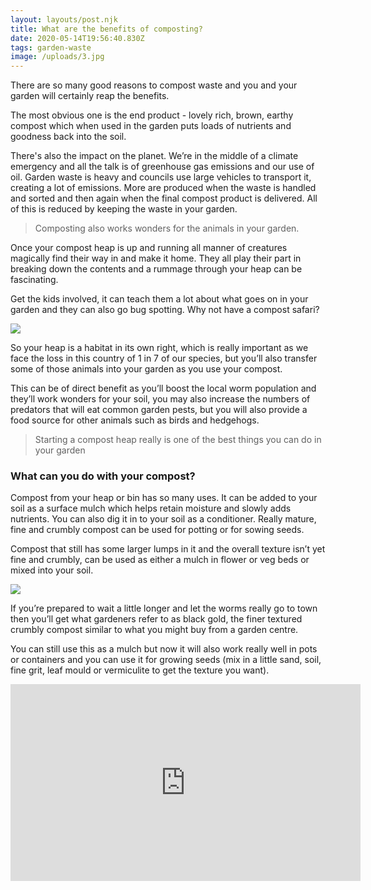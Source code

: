 ```yaml
---
layout: layouts/post.njk
title: What are the benefits of composting?
date: 2020-05-14T19:56:40.830Z
tags: garden-waste
image: /uploads/3.jpg
---
```

There are so many good reasons to compost waste and you and your garden will certainly reap the benefits.

The most obvious one is the end product - lovely rich, brown, earthy compost which when used in the garden puts loads of nutrients and goodness back into the soil.

There's also the impact on the planet.  We’re in the middle of a climate emergency and all the talk is of greenhouse gas emissions and our use of oil.  Garden waste is heavy and councils use large vehicles to transport it, creating a lot of emissions.  More are produced when the waste is handled and sorted and then again when the final compost product is delivered.  All of this is reduced by keeping the waste in your garden.

> Composting also works wonders for the animals in your garden.

Once your compost heap is up and running all manner of creatures magically find their way in and make it home.  They all play their part in breaking down the contents and a rummage through your heap can be fascinating.

Get the kids involved, it can teach them a lot about what goes on in your garden and they can also go bug spotting. Why not have a compost safari?

![](/uploads/compost-safari.png)

So your heap is a habitat in its own right, which is really important as we face the loss in this country of 1 in 7 of our species, but you’ll also transfer some of those animals into your garden as you use your compost.

This can be of direct benefit as you’ll boost the local worm population and they’ll work wonders for your soil, you may also increase the numbers of predators that will eat common garden pests, but you will also provide a food source for other animals such as birds and hedgehogs.

> Starting a compost heap really is one of the best things you can do in your garden

<!--EndFragment-->

### **What can you do with your compost?**

Compost from your heap or bin has  so many uses.  It can be added to your soil as a surface mulch which helps retain moisture and slowly adds nutrients. You can also dig it in to your soil as a conditioner. Really mature, fine and crumbly compost can be used for potting or for sowing seeds.

Compost that still has some larger lumps in it and the overall texture isn’t yet fine and crumbly, can be used as either a mulch in flower or veg beds or mixed into your soil.

![](/uploads/earth-and-worms.jpg)

If you’re prepared to wait a little longer and let the worms really go to town then you’ll get what gardeners refer to as black gold, the finer textured crumbly compost similar to what you might buy from a garden centre.

You can still use this as a mulch but now it will also work really well in pots or containers and you can use it for growing seeds (mix in a little sand, soil, fine grit, leaf mould or vermiculite to get the texture you want).

<iframe width="560" height="315" src="https://www.youtube.com/embed/Ppnn8vguNCI" frameborder="0" allow="accelerometer; autoplay; encrypted-media; gyroscope; picture-in-picture" allowfullscreen></iframe>